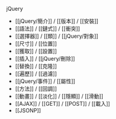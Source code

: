jQuery
- [[jQuery/簡介]] / [[版本]] / [[安裝]]
- [[語法]] / [[鏈式]] / [[衝突]]
- [[選擇器]] / [[類]] / [[jQuery/對象]]
- [[尺寸]] / [[位置]]
- [[獲取]] / [[設置]]
- [[插入]] / [[jQuery/刪除]]
- [[替換]] / [[克隆]]
- [[遍歷]] / [[過濾]]
- [[jQuery/事件]] / [[屬性]]
- [[方法]] / [[回調]]
- [[動畫]] / [[淡化]] / [[隱顯]] / [[滑動]]
- [[AJAX]] / [[GET]] / [[POST]] / [[載入]]
- [[JSONP]]